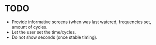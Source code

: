 # TODO
- Provide informative screens (when was last watered, frequencies set, amount of cycles.
- Let the user set the time/cycles.
- Do not show seconds (once stable timing).


